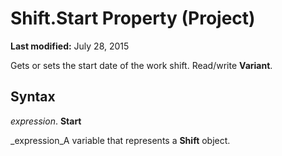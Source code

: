 
# Shift.Start Property (Project)

 **Last modified:** July 28, 2015

Gets or sets the start date of the work shift. Read/write  **Variant**.

## Syntax

 _expression_. **Start**

 _expression_A variable that represents a  **Shift** object.

